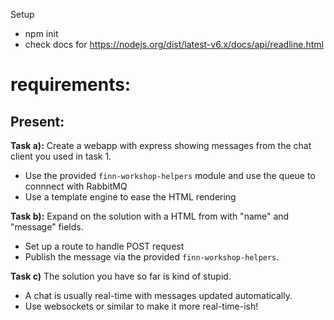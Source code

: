 Setup
* npm init
* check docs for https://nodejs.org/dist/latest-v6.x/docs/api/readline.html

# requirements:

## Present: 

**Task a):** Create a webapp with express showing messages from the chat client you used in task 1. 
* Use the provided `finn-workshop-helpers` module and use the queue to connnect with RabbitMQ
* Use a template engine to ease the HTML rendering

**Task b):** Expand on the solution with a HTML from with "name" and "message" fields. 
* Set up a route to handle POST request
* Publish the message via the provided `finn-workshop-helpers`. 

**Task c)** The solution you have so far is kind of stupid.
* A chat is usually real-time with messages updated automatically. 
* Use websockets or similar to make it more real-time-ish!
